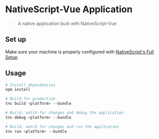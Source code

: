 # NativeScript-Vue Application

> A native application built with NativeScript-Vue

## Set up

Make sure your machine is properly configured with [NativeScript's Full Setup](https://docs.nativescript.org/start/quick-setup#full-setup)

## Usage

```bash
# Install dependencies
npm install

# Build for production
tns build <platform> --bundle

# Build, watch for changes and debug the application
tns debug <platform> --bundle

# Build, watch for changes and run the application
tns run <platform> --bundle
```
